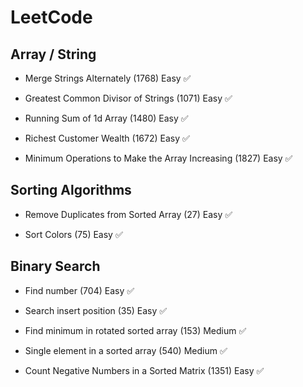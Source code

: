# LeetCode
## Array / String

- Merge Strings Alternately (1768)
  Easy ✅

- Greatest Common Divisor of Strings (1071)
  Easy ✅
  
- Running Sum of 1d Array (1480)
  Easy ✅

- Richest Customer Wealth (1672)
  Easy ✅

- Minimum Operations to Make the Array Increasing (1827)
  Easy ✅

## Sorting Algorithms

- Remove Duplicates from Sorted Array (27)
  Easy ✅

- Sort Colors (75)
  Easy ✅

## Binary Search

- Find number (704)
  Easy ✅

- Search insert position (35)
  Easy ✅

- Find minimum in rotated sorted array (153)
  Medium ✅

- Single element in a sorted array (540)
  Medium ✅

- Count Negative Numbers in a Sorted Matrix (1351)
  Easy ✅
